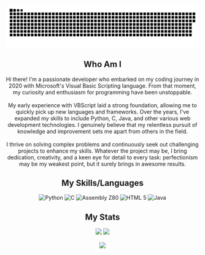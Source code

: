 <img width="1000" src="github-snake.svg" alt="snake"/>

<h2 align="center">Who Am I</h2>

<div align="center">
  <label style="display:block; text-align:center;">
    Hi there! I'm a passionate developer who embarked on my coding journey in 2020 with Microsoft's Visual Basic Scripting language. From that moment, my curiosity and enthusiasm for programming have been unstoppable.<br><br>
    My early experience with VBScript laid a strong foundation, allowing me to quickly pick up new languages and frameworks. Over the years, I've expanded my skills to include Python, C, Java, and other various web development technologies. I genuinely believe that my relentless pursuit of knowledge and improvement sets me apart from others in the field.<br><br>
    I thrive on solving complex problems and continuously seek out challenging projects to enhance my skills. Whatever the project may be, I bring dedication, creativity, and a keen eye for detail to every task: perfectionism may be my weakest point, but it surely brings in awesome results.
  </label>
</div>

###

<h2 align="center">My Skills/Languages</h2>
<div align="center" text-align="justify" text-justify="inter-word">
  
  <img src="https://cdn.jsdelivr.net/gh/devicons/devicon/icons/python/python-original.svg" height="150" alt="Python"/>
  <img src="https://cdn.jsdelivr.net/gh/devicons/devicon/icons/c/c-line.svg" height="150" alt="C"/>
  <img src="https://user-images.githubusercontent.com/103866722/177873824-ac727cae-29d5-406d-87de-93bb2bf21f02.png" height="150" alt="Assembly Z80"/>
  <img src="https://upload.wikimedia.org/wikipedia/commons/3/38/HTML5_Badge.svg" height="150" alt="HTML 5"/>
  <img src="https://cdn.jsdelivr.net/gh/devicons/devicon/icons/java/java-plain.svg" height="150" alt="Java"/>
  
</div>

###

<h2 align="center">My Stats</h2>
<div align="center">
  <img src="https://github-readme-stats.vercel.app/api?username=LorenBll&theme=tokyonight&hide_border=false&include_all_commits=false&count_private=false" height="200"/>
  <img src="https://github-readme-stats.vercel.app/api/top-langs/?username=LorenBll&theme=tokyonight&hide_border=false&include_all_commits=false&count_private=false&layout=compact" height="200"/>
</div>

</br>

<div align="center">
  <img src="https://komarev.com/ghpvc/?username=LorenBll&color=red"/>
</div>
